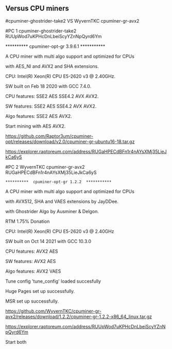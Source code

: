 ## Versus CPU miners


#cpuminer-ghostrider-take2 VS  WyvernTKC cpuminer-gr-avx2


#PC 1  cpuminer-ghostrider-take2 RUUpWod7uKPHcDnLbeiScyYZnNpQyrd6Ym

**********  cpuminer-opt-gr 3.9.6.1  ***********

  A CPU miner with multi algo support and optimized for CPUs
     
  with AES_NI and AVX2 and SHA extensions.
       
CPU: Intel(R) Xeon(R) CPU E5-2620 v3 @ 2.40GHz.

SW built on Feb 18 2020 with GCC 7.4.0.

CPU features: SSE2 AES SSE4.2 AVX AVX2.

SW features: SSE2 AES SSE4.2 AVX AVX2.

Algo features: SSE2 AES AVX2.

Start mining with AES AVX2.

https://github.com/Raptor3um/cpuminer-opt/releases/download/v2.0/cpuminer-gr-ubuntu16-18.tar.gz

https://explorer.raptoreum.com/address/RUGaHPECdBFn1r4nAYsXMj35LieJkCa6yS



#PC 2 WyvernTKC cpuminer-gr-avx2 RUGaHPECdBFn1r4nAYsXMj35LieJkCa6yS

    **********  cpuminer-opt-gr 1.2.2  *********** 
 A CPU miner with multi algo support and optimized for CPUs
     
  with AVX512, SHA and VAES extensions by JayDDee.
     
  with Ghostrider Algo by Ausminer & Delgon.
     
  RTM 1.75% Donation


CPU: Intel(R) Xeon(R) CPU E5-2620 v3 @ 2.40GHz

SW built on Oct 14 2021 with GCC 10.3.0

CPU features:  AVX2    AES

SW features:   AVX2    AES

Algo features: AVX2   VAES

Tune config 'tune_config' loaded succesfully

Huge Pages set up successfully.

MSR set up successfully.


https://github.com/WyvernTKC/cpuminer-gr-avx2/releases/download/1.2.2/cpuminer-gr-1.2.2-x86_64_linux.tar.gz

https://explorer.raptoreum.com/address/RUUpWod7uKPHcDnLbeiScyYZnNpQyrd6Ym

Start both

